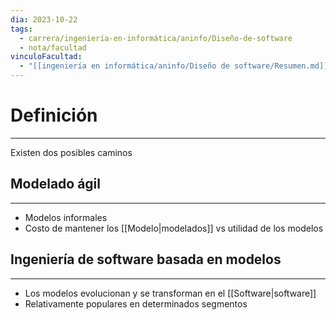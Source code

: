 ```yaml
---
dia: 2023-10-22
tags:
  - carrera/ingeniería-en-informática/aninfo/Diseño-de-software
  - nota/facultad
vinculoFacultad:
  - "[[ingeniería en informática/aninfo/Diseño de software/Resumen.md]]"
---
```

# Definición
---
Existen dos posibles caminos 

## Modelado ágil
---
* Modelos informales
* Costo de mantener los [[Modelo|modelados]] vs utilidad de los modelos

## Ingeniería de software basada en modelos
---
* Los modelos evolucionan y se transforman en el [[Software|software]]
* Relativamente populares en determinados segmentos

